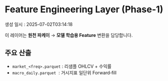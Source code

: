 
# Feature Engineering Layer (Phase‑1)

생성 일시 : 2025-07-02T03:14:18

이 레이어는 **원천 파케이** → **모델 학습용 Feature** 변환을 담당합니다.

## 주요 산출
- `market_<freq>.parquet` : 리샘플 OHLCV + 수익률  
- `macro_daily.parquet`  : 거시지표 일단위 Forward‑fill
